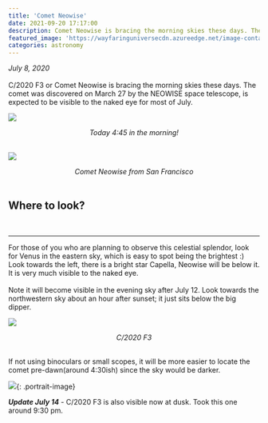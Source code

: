 ```yaml
---
title: 'Comet Neowise'
date: 2021-09-20 17:17:00
description: Comet Neowise is bracing the morning skies these days. The comet was discovered on March 27 by the NEOWISE space telescope, is expected to be visible to the naked eye for most of July.
featured_image: 'https://wayfaringuniversecdn.azureedge.net/image-container/thumbnails/astronomy/cometneowisethumbnail.jpg'
categories: astronomy
---
```

<i>July 8, 2020</i>
<br><br>
C/2020 F3 or Comet Neowise is bracing the morning skies these days. The comet was discovered on March 27 by the NEOWISE space telescope, is expected to be visible to the naked eye for most of July.

![]({{site.data.settings.basic_settings.cdn_url}}/astronomy/cometneowise/cometneowiseatdawn.jpg)
<center class="image-caption"><i>Today 4:45 in the morning!</i></center>
<br>

![]({{site.data.settings.basic_settings.cdn_url}}/astronomy/cometneowise/cometneowisemorning.jpg)
<center class="image-caption"><i>Comet Neowise from San Francisco</i></center>
<br>

## Where to look?
<br>
<hr>
For those of you who are planning to observe this celestial splendor, look for Venus in the eastern sky, which is easy to spot being the brightest :)<br>
Look towards the left, there is a bright star Capella, Neowise will be below it. It is very much visible to the naked eye.
<br><br>
Note it will become visible in the evening sky after July 12. Look towards the northwestern sky about an hour after sunset; it just sits below the big dipper.

![]({{site.data.settings.basic_settings.cdn_url}}/astronomy/cometneowise/cometneowise.jpg)
<center class="image-caption"><i>C/2020 F3</i></center>
<br>

If not using binoculars or small scopes, it will be more easier to locate the comet pre-dawn(around 4:30ish) since the sky would be darker.

![]({{site.data.settings.basic_settings.cdn_url}}/astronomy/cometneowise/cometneowisedusk.jpg){: .portrait-image}
<br>

<b><i>Update July 14</i></b> - C/2020 F3 is also visible now at dusk. Took this one around 9:30 pm.

<br>

